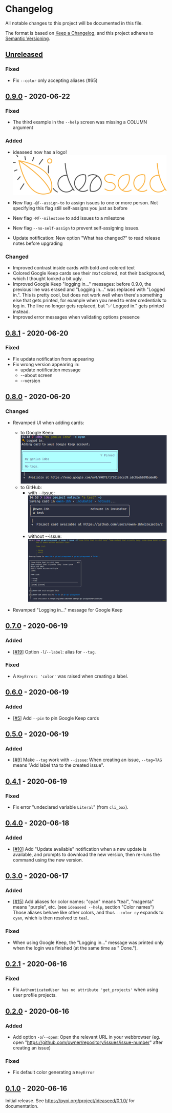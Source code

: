 # Changelog
All notable changes to this project will be documented in this file.

The format is based on [Keep a Changelog](https://keepachangelog.com/en/1.0.0/),
and this project adheres to [Semantic Versioning](https://semver.org/spec/v2.0.0.html).


## [Unreleased]

### Fixed

- Fix `--color` only accepting aliases (#65)

## [0.9.0] - 2020-06-22

### Fixed

- The third example in the `--help` screen was missing a COLUMN argument

### Added

- ideaseed now has a logo! ![ideaseed's logo](https://raw.githubusercontent.com/ewen-lbh/ideaseed/master/visual-identity/ideaseed-logomark-color-transparent.png)

- New flag `-@`/`--assign-to` to assign issues to one or more person. Not specifying this flag still self-assigns you just as before
- New flag `-M`/`--milestone` to add issues to a milestone
- New flag `--no-self-assign` to prevent self-assigning issues.
- Update notification: New option "What has changed?" to read release notes before upgrading

### Changed

- Improved contrast inside cards with bold and colored text
- Colored Google Keep cards see their _text_ colored, not their background, which I thought looked a bit ugly.
- Improved Google Keep "logging in..." messages:
  before 0.9.0, the previous line was erased and "Logging in..." was replaced with "Logged in.".
  This is pretty cool, but does not work well when there's something else that gets printed, for example when you need to enter credentials to log in. The line no longer gets replaced, but "✅ Logged in." gets printed instead.
- Improved error messages when validating options presence

## [0.8.1] - 2020-06-20

### Fixed

- Fix update notification from appearing
- Fix wrong version appearing in:
  - update notification message
  - --about screen
  - --version

## [0.8.0] - 2020-06-20

### Changed

- Revamped UI when adding cards:
  - to Google Keep: ![demo](./CHANGELOG_RESOURCES/cards-ui--google-keep.png)
  - to GitHub:
    - with --issue: ![demo](./CHANGELOG_RESOURCES/cards-ui--github-user-project.png)
    - without --issue: ![demo](./CHANGELOG_RESOURCES/cards-ui--github-repo-project.png)

- Revamped "Logging in..." message for Google Keep

## [0.7.0] - 2020-06-19

### Added

- [[#19](https://github.com/ewen-lbh/ideaseed/issues/19)] Option `-l`/`--label`: alias for `--tag`.

### Fixed

- A `KeyError: 'color'` was raised when creating a label.

## [0.6.0] - 2020-06-19

### Added

- [[#5](https://github.com/ewen-lbh/ideaseed/issues/5)] Add `--pin` to pin Google Keep cards

## [0.5.0] - 2020-06-19

### Added

- [[#9](https://github.com/ewen-lbh/ideaseed/issues/9)] Make `--tag` work with `--issue`: When creating an issue, `--tag=TAG` means "Add label `TAG` to the created issue".

## [0.4.1] - 2020-06-19

### Fixed

- Fix error "undeclared variable `Literal`" (from `cli_box`).

## [0.4.0] - 2020-06-18

### Added

- [[#10](https://github.com/ewen-lbh/ideaseed/issues/10)] Add "Update available" notification when a new update is available, and prompts to download the new version, then re-runs the command using the new version.

## [0.3.0] - 2020-06-17

### Added

- [[#15](https://github.com/ewen-lbh/ideaseed/issues/15)] Add aliases for color names: "cyan" means "teal", "magenta" means "purple", etc. (see `ideaseed --help`, section "Color names") Those aliases behave like other colors, and thus `--color cy` expands to `cyan`, which is then resolved to `teal`.

### Fixed

- When using Google Keep, the "Logging in..." message was printed only when the login was finished (at the same time as " Done.").

## [0.2.1] - 2020-06-16

### Fixed

- Fix `AuthenticatedUser has no attribute 'get_projects'` when using user profile projects.

## [0.2.0] - 2020-06-16

### Added

- Add option `-o`/`--open`: Open the relevant URL in your webbrowser (eg. open "https://github.com/owner/repository/issues/issue-number" after creating an issue)

### Fixed

- Fix default color generating a `KeyError`
  
## [0.1.0] - 2020-06-16

Initial release. See <https://pypi.org/project/ideaseed/0.1.0/> for documentation.




[Unreleased]: https://github.com/ewen-lbh/ideaseed/compare/v0.9.0...HEAD
[0.9.0]: https://github.com/ewen-lbh/ideaseed/compare/v0.8.1...v0.9.0
[0.8.1]: https://github.com/ewen-lbh/ideaseed/compare/v0.8.0...v0.8.1
[0.8.0]: https://github.com/ewen-lbh/ideaseed/compare/v0.7.0...v0.8.0
[0.7.0]: https://github.com/ewen-lbh/ideaseed/compare/v0.6.0...v0.7.0
[0.6.0]: https://github.com/ewen-lbh/ideaseed/compare/v0.5.0...v0.6.0
[0.5.0]: https://github.com/ewen-lbh/ideaseed/compare/v0.4.1...v0.5.0
[0.4.1]: https://github.com/ewen-lbh/ideaseed/compare/v0.4.0...v0.4.1
[0.4.0]: https://github.com/ewen-lbh/ideaseed/compare/v0.3.0...v0.4.0
[0.3.0]: https://github.com/ewen-lbh/ideaseed/compare/v0.2.1...v0.3.0
[0.2.1]: https://github.com/ewen-lbh/ideaseed/compare/v0.2.0...v0.2.1
[0.2.0]: https://github.com/ewen-lbh/ideaseed/compare/v0.1.0...v0.2.0
[0.1.0]: https://github.com/ewen-lbh/ideaseed/releases/tag/v0.1.0
